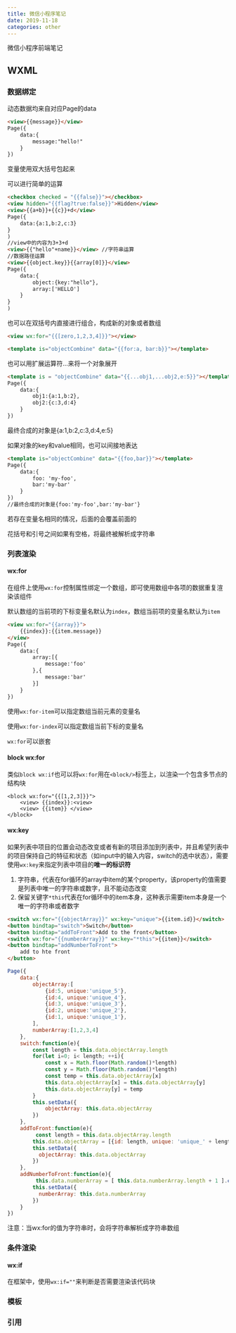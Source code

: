 ```yaml
---
title: 微信小程序笔记
date: 2019-11-18
categories: other
---
```


微信小程序前端笔记

## WXML

### 数据绑定

动态数据均来自对应Page的data

```html
<view>{{message}}</view>
Page({
	data:{
		message:"hello!"
	}
})
```

变量使用双大括号包起来

可以进行简单的运算

```html
<checkbox checked = "{{false}}"></checkbox>
<view hidden="{{flag?true:false}}">Hidden</view>
<view>{{a+b}}+{{c}}+d</view>
Page({
	data:{a:1,b:2,c:3}
}
)
//view中的内容为3+3+d
<view>{{"hello"+name}}</view> //字符串运算
//数据路径运算
<view>{{object.key}}{{array[0]}}</view>
Page({
	data:{
		object:{key:"hello"},
		array:['HELLO']
	}
}
)
```

也可以在双括号内直接进行组合，构成新的对象或者数组

```html
<view wx:for="{{[zero,1,2,3,4]}}"></view>
```

```html
<template is="objectCombine" data="{{for:a, bar:b}}"></template>
```

也可以用扩展运算符...来将一个对象展开

```html
<template is = "objectCombine" data="{{...obj1,...obj2,e:5}}"></template>
Page({
	data:{
		obj1:{a:1,b:2},
		obj2:{c:3,d:4}
	}
})
```

最终合成的对象是{a:1,b:2,c:3,d:4,e:5}

如果对象的key和value相同，也可以间接地表达

```html
<template is="objectCombine" data="{{foo,bar}}"></template>
Page({
	data:{
		foo: 'my-foo',
		bar:'my-bar'
	}
})
//最终合成的对象是{foo:'my-foo',bar:'my-bar'}
```

若存在变量名相同的情况，后面的会覆盖前面的

花括号和引号之间如果有空格，将最终被解析成字符串

### 列表渲染

#### wx:for

在组件上使用`wx:for`控制属性绑定一个数组，即可使用数组中各项的数据重复渲染该组件

默认数组的当前项的下标变量名默认为`index`，数组当前项的变量名默认为`item`

```html
<view wx:for="{{array}}">
	{{index}}:{{item.message}}
</view>
Page({
	data:{
		array:[{
			message:'foo'
		},{
			message:'bar'
		}]
	}
})
```

使用`wx:for-item`可以指定数组当前元素的变量名

使用`wx:for-index`可以指定数组当前下标的变量名

`wx:for`可以嵌套

#### block wx:for

类似`block wx:if`也可以将`wx:for`用在`<block/>`标签上，以渲染一个包含多节点的结构块

```html1
<block wx:for="{{[1,2,3]}}">
	<view> {{index}}:<view>
	<view> {{item}} </view>
</block>
```

#### wx:key

如果列表中项目的位置会动态改变或者有新的项目添加到列表中，并且希望列表中的项目保持自己的特征和状态（如input中的输入内容，switch的选中状态），需要使用`wx:key`来指定列表中项目的**唯一的标识符**

1. 字符串，代表在for循环的array中item的某个property，该property的值需要是列表中唯一的字符串或数字，且不能动态改变
2. 保留关键字`*this`代表在for循环中的item本身，这种表示需要item本身是一个唯一的字符串或者数字

```html
<switch wx:for="{{objectArray}}" wx:key="unique">{{item.id}}</switch>
<button bindtap="switch">Switch</button>
<button bindtap="addToFront">Add to the front</button>
<switch wx:for="{{numberArray}}" wx:key="*this">{{item}}</switch>
<button bindtap="addNumberToFront">
    add to hte front
</button>
```

```javascript
Page({
    data:{
        objectArray:[
            {id:5, unique:'unique_5'},
            {id:4, unique:'unique_4'},
            {id:3, unique:'unique_3'},
            {id:2, unique:'unique_2'},
            {id:1, unique:'unique_1'},
        ],
        numberArray:[1,2,3,4]
    },
    switch:function(e){
        const length = this.data.objectArray.length
        for(let i=0; i< length; ++i){
            const x = Math.floor(Math.random()*length)
            const y = Math.floor(Math.random()*length)
            const temp = this.data.objectArray[x]
            this.data.objectArray[x] = this.data.objectArray[y]
            this.data.objectArray[y] = temp
        }
        this.setData({
            objectArray: this.data.objectArray
        })
    },
    addToFront:function(e){
         const length = this.data.objectArray.length
        this.data.objectArray = [{id: length, unique: 'unique_' + length}].concat(this.data.objectArray)
        this.setData({
          objectArray: this.data.objectArray
        })
    },
    addNumberToFront:function(e){
         this.data.numberArray = [ this.data.numberArray.length + 1 ].concat(this.data.numberArray)
        this.setData({
          numberArray: this.data.numberArray
        })
    }
})
```



注意：当wx:for的值为字符串时，会将字符串解析成字符串数组

### 条件渲染

#### wx:if

在框架中，使用`wx:if=""`来判断是否需要渲染该代码块



### 模板

### 引用